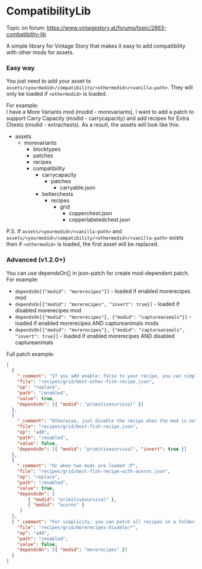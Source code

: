 # CompatibilityLib

Topic on forum: https://www.vintagestory.at/forums/topic/2863-combatibility-lib

A simple library for Vintage Story that makes it easy to add compatibility with other mods for assets. 

### Easy way
You just need to add your asset to `assets/<yourmodid>/compatibility/<othermodid>/<vanilla-path>`. They will only be loaded if `<othermodid>` is loaded.

For example:<br/>
I have a More Variants mod (modid - morevariants), I want to add a patch to support Carry Capacity (modid - carrycapacity) and add recipes for Extra Chests (modid - extrachests). As a result, the assets will look like this:

- assets
  - morevariants
    - blocktypes
    - patches
    - recipes
    - compatibility
      - carrycapacity
        - patches
          - carryable.json
      - betterchests
        - recipes
          - grid
            - copperchest.json
            - copperlabeledchest.json

P.S. If `assets/<yourmodid>/<vanilla-path>` and `assets/<yourmodid>/compatibility/<othermodid>/<vanilla-path>` exists then if `<othermodid>` is loaded, the first asset will be replaced.

### Advanced (v1.2.0+)
You can use dependsOn[] in json-patch for create mod-dependent patch. For example:

- `dependsOn[{"modid": "morerecipes"}]` - loaded if enabled morerecipes mod
- `dependsOn[{"modid": "morerecipes", "invert": true}]` - loaded if disabled morerecipes mod
- `dependsOn[{"modid": "morerecipes"}, {"modid": "captureanimals"}]` - loaded if enabled morerecipes AND captureanimals mods
- `dependsOn[{"modid": "morerecipes"}, {"modid": "captureanimals", "invert": true}]` - loaded if enabled morerecipes AND  disabled captureanimals

Full patch example:
```json
[
  {
    "_comment": "If you add enable: false to your recipe, you can simply enable it when the desired mod is loaded",
    "file": "recipes/grid/best-other-fish-recipe.json",
    "op": "replace",
    "path": "/enabled",
    "value": true,
    "dependsOn": [{ "modid": "primitivesurvival" }]
  },
  {
    "_comment": "Otherwise, just disable the recipe when the mod is not loaded",
    "file": "recipes/grid/best-fish-recipe.json",
    "op": "add",
    "path": "/enabled",
    "value": false,
    "dependsOn": [{ "modid": "primitivesurvival", "invert": true }]
  },
  {
    "_comment": "Or when two mods are loaded :P",
    "file": "recipes/grid/best-fish-recipe-with-acorns.json",
    "op": "replace",
    "path": "/enabled",
    "value": true,
    "dependsOn": [
        { "modid": "primitivesurvival" },
        { "modid": "acorns" }
     ]
  },
  { "_comment": "For simplicity, you can patch all recipes in a folder at once with *",
    "file": "recipes/grid/morerecipes-disable/*",
    "op": "add",
    "path": "/enabled",
    "value": false,
    "dependsOn": [{ "modid": "morerecipes" }]
  }
]
```

